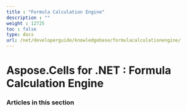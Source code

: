 ```yaml
---
title : "Formula Calculation Engine" 
description : "" 
weight : 12725 
toc : false
type: docs
url: /net/developerguide/knowledgebase/formulacalculationengine/
---
```


# Aspose.Cells for .NET : Formula Calculation Engine


### Articles in this section

           


